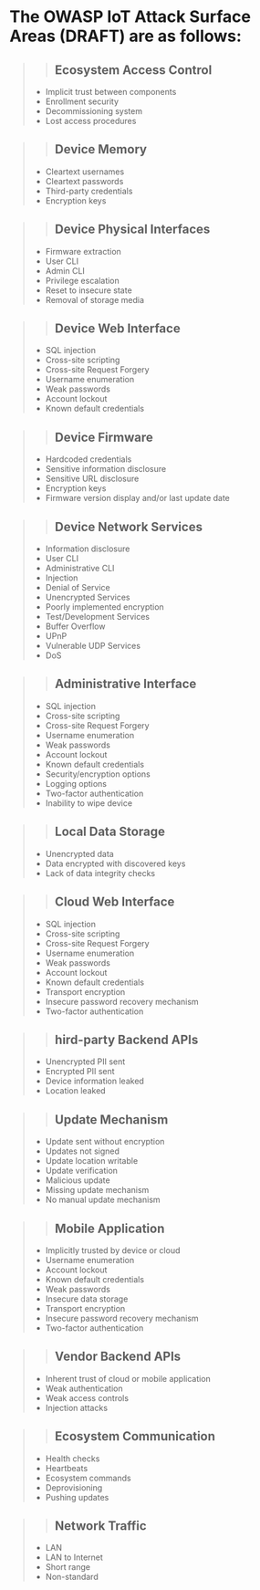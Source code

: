 # The OWASP IoT Attack Surface Areas (DRAFT) are as follows:

>> ## Ecosystem Access Control
>- Implicit trust between components
>- Enrollment security
>-  Decommissioning system
>-  Lost access procedures

>> ## Device Memory
>- Cleartext usernames
>- Cleartext passwords
>- Third-party credentials
>- Encryption keys

>> ## Device Physical Interfaces	
>- Firmware extraction
>- User CLI
>- Admin CLI
>- Privilege escalation
>- Reset to insecure state
>- Removal of storage media

>> ## Device Web Interface	
>- SQL injection
>- Cross-site scripting
>- Cross-site Request Forgery
>- Username enumeration
>- Weak passwords
>- Account lockout
>- Known default credentials

>> ## Device Firmware	
>- Hardcoded credentials
>- Sensitive information disclosure
>- Sensitive URL disclosure
>- Encryption keys
>- Firmware version display and/or last update date

>> ## Device Network Services
>- Information disclosure
>- User CLI
>- Administrative CLI
>- Injection
>- Denial of Service
>- Unencrypted Services
>- Poorly implemented encryption
>- Test/Development Services
>- Buffer Overflow
>- UPnP
>- Vulnerable UDP Services
>- DoS

>> ## Administrative Interface
>- SQL injection
>- Cross-site scripting
>- Cross-site Request Forgery
>- Username enumeration
>- Weak passwords
>- Account lockout
>- Known default credentials
>- Security/encryption options
>- Logging options
>- Two-factor authentication
>- Inability to wipe device

>> ## Local Data Storage
>- Unencrypted data
>- Data encrypted with discovered keys
>- Lack of data integrity checks

>> ## Cloud Web Interface
>- SQL injection
>- Cross-site scripting
>- Cross-site Request Forgery
>- Username enumeration
>- Weak passwords
>- Account lockout
>- Known default credentials
>- Transport encryption
>- Insecure password recovery mechanism
>- Two-factor authentication

>> ## hird-party Backend APIs
>- Unencrypted PII sent
>- Encrypted PII sent
>- Device information leaked
>- Location leaked

>> ## Update Mechanism	
>- Update sent without encryption
>- Updates not signed
>- Update location writable
>- Update verification
>- Malicious update
>- Missing update mechanism
>- No manual update mechanism

>> ## Mobile Application
>- Implicitly trusted by device or cloud
>- Username enumeration
>- Account lockout
>- Known default credentials
>- Weak passwords
>- Insecure data storage
>- Transport encryption
>- Insecure password recovery mechanism
>- Two-factor authentication

>> ## Vendor Backend APIs
>- Inherent trust of cloud or mobile application
>- Weak authentication
>- Weak access controls
>- Injection attacks

>> ## Ecosystem Communication
>- Health checks
>- Heartbeats
>- Ecosystem commands
>- Deprovisioning
>- Pushing updates

>> ## Network Traffic
>- LAN
>- LAN to Internet
>- Short range
>- Non-standard
